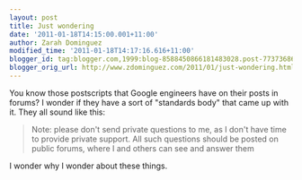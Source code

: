 ```yaml
---
layout: post
title: Just wondering
date: '2011-01-18T14:15:00.001+11:00'
author: Zarah Dominguez
modified_time: '2011-01-18T14:17:16.616+11:00'
blogger_id: tag:blogger.com,1999:blog-8588450866181483028.post-7737368627218208719
blogger_orig_url: http://www.zdominguez.com/2011/01/just-wondering.html
---
```


You know those postscripts that Google engineers have on their posts in forums? I wonder if they have a sort of "standards body" that came up with it. They all sound like this:

> Note: please don't send private questions to me, as I don't have time to provide private support.  All such questions should be posted on public forums, where I and others can see and answer them 

I wonder why I wonder about these things.